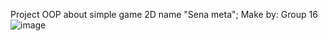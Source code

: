 Project OOP about simple game 2D name "Sena meta";
Make by: Group 16 
![image](https://user-images.githubusercontent.com/103112483/222922448-1aff9005-d951-4685-83b3-bf437314f8a4.png)
